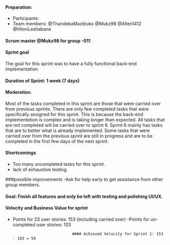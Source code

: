#### Preparation:
- Participants:
- Team members: @ThandekaMazibuko  @Mukz98  @Allen1412 @HloniLeshabane 

#### Scrum master @Mukz98 for group -011

#### Sprint goal
The goal for this sprint was to have a fully functional back-end implementation.


#### Duration of Sprint: 1 week (7 days)

#### Moderation.
Most of the tasks completed in this sprint are those that were carried over from previous sprints. There are only few completed tasks that were specifically assigned for this sprint.
This is because the back-end implementetion is complex and is taking longer than expected. All tasks that are not completed will be carried over to sprint 6. Sprint 6 mainly has tasks that
are to better what is already implemented.
Some tasks that were carried over from the previous sprint are still in progress and are to be completed in the first few days of the next sprint.

#### Shortcomings

- Too many uncompleted tasks for this sprint.
- lack of exhaustive testing.

###possible improvements
-Ask for help early to get assistance from other group members.

#### Goal: Finish all features and only be left with testing and polishing UI/UX.

#### Velocity and Business Value for sprint

- Points for 33 user stories: 153         (including carried over)
-Points for  un-completed user stories: 103

                                #### Achieved Velocity for Sprint 1: 153 - 103 = 50
